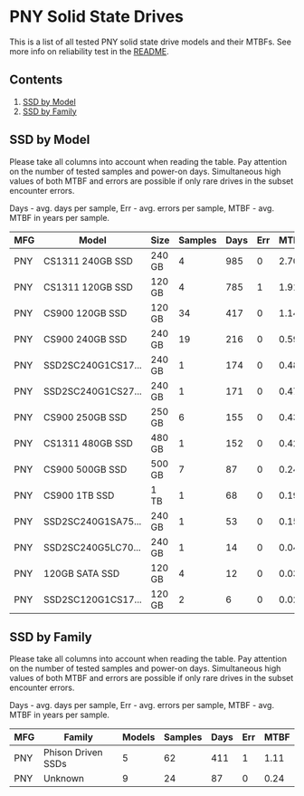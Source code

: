 PNY Solid State Drives
======================

This is a list of all tested PNY solid state drive models and their MTBFs. See
more info on reliability test in the [README](https://github.com/bsdhw/SMART).

Contents
--------

1. [ SSD by Model  ](#ssd-by-model)
2. [ SSD by Family ](#ssd-by-family)

SSD by Model
------------

Please take all columns into account when reading the table. Pay attention on the
number of tested samples and power-on days. Simultaneous high values of both MTBF
and errors are possible if only rare drives in the subset encounter errors.

Days - avg. days per sample,
Err  - avg. errors per sample,
MTBF - avg. MTBF in years per sample.

| MFG       | Model              | Size   | Samples | Days  | Err   | MTBF |
|-----------|--------------------|--------|---------|-------|-------|------|
| PNY       | CS1311 240GB SSD   | 240 GB | 4       | 985   | 0     | 2.70   |
| PNY       | CS1311 120GB SSD   | 120 GB | 4       | 785   | 1     | 1.91   |
| PNY       | CS900 120GB SSD    | 120 GB | 34      | 417   | 0     | 1.14   |
| PNY       | CS900 240GB SSD    | 240 GB | 19      | 216   | 0     | 0.59   |
| PNY       | SSD2SC240G1CS17... | 240 GB | 1       | 174   | 0     | 0.48   |
| PNY       | SSD2SC240G1CS27... | 240 GB | 1       | 171   | 0     | 0.47   |
| PNY       | CS900 250GB SSD    | 250 GB | 6       | 155   | 0     | 0.43   |
| PNY       | CS1311 480GB SSD   | 480 GB | 1       | 152   | 0     | 0.42   |
| PNY       | CS900 500GB SSD    | 500 GB | 7       | 87    | 0     | 0.24   |
| PNY       | CS900 1TB SSD      | 1 TB   | 1       | 68    | 0     | 0.19   |
| PNY       | SSD2SC240G1SA75... | 240 GB | 1       | 53    | 0     | 0.15   |
| PNY       | SSD2SC240G5LC70... | 240 GB | 1       | 14    | 0     | 0.04   |
| PNY       | 120GB SATA SSD     | 120 GB | 4       | 12    | 0     | 0.03   |
| PNY       | SSD2SC120G1CS17... | 120 GB | 2       | 6     | 0     | 0.02   |

SSD by Family
-------------

Please take all columns into account when reading the table. Pay attention on the
number of tested samples and power-on days. Simultaneous high values of both MTBF
and errors are possible if only rare drives in the subset encounter errors.

Days - avg. days per sample,
Err  - avg. errors per sample,
MTBF - avg. MTBF in years per sample.

| MFG       | Family                 | Models | Samples | Days  | Err   | MTBF |
|-----------|------------------------|--------|---------|-------|-------|------|
| PNY       | Phison Driven SSDs     | 5      | 62      | 411   | 1     | 1.11   |
| PNY       | Unknown                | 9      | 24      | 87    | 0     | 0.24   |
